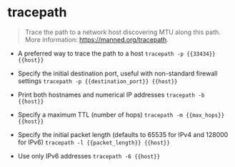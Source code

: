 # tracepath
> Trace the path to a network host discovering MTU along this path.
> More information: <https://manned.org/tracepath>.

- A preferred way to trace the path to a host
`tracepath -p {{33434}} {{host}}`

- Specify the initial destination port, useful with non-standard firewall settings
`tracepath -p {{destination_port}} {{host}} `

- Print both hostnames and numerical IP addresses
`tracepath -b {{host}}`

- Specify a maximum TTL (number of hops)
`tracepath -m {{max_hops}} {{host}}`

- Specify the initial packet length (defaults to 65535 for IPv4 and 128000 for IPv6)
`tracepath -l {{packet_length}} {{host}}`

- Use only IPv6 addresses
`tracepath -6 {{host}}`
